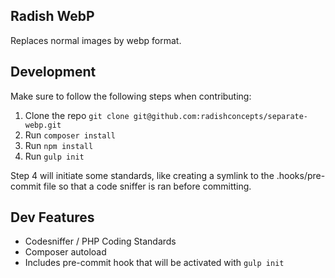 ## Radish WebP
Replaces normal images by webp format.

## Development
Make sure to follow the following steps when contributing:
1. Clone the repo `git clone git@github.com:radishconcepts/separate-webp.git`
2. Run `composer install`
3. Run `npm install`
4. Run `gulp init`

Step 4 will initiate some standards, like creating a symlink to the .hooks/pre-commit file so that a code sniffer is ran before committing.

## Dev Features
- Codesniffer / PHP Coding Standards
- Composer autoload
- Includes pre-commit hook that will be activated with `gulp init`
